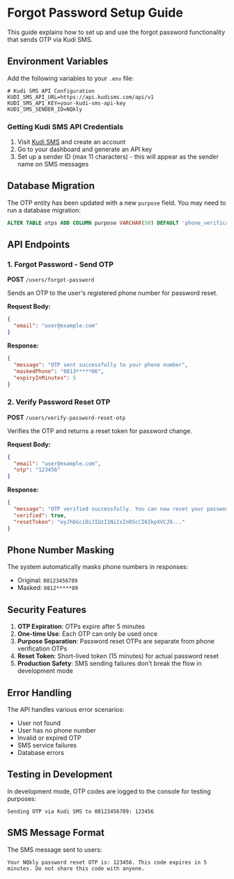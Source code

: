 # Forgot Password Setup Guide

This guide explains how to set up and use the forgot password functionality that sends OTP via Kudi SMS.

## Environment Variables

Add the following variables to your `.env` file:

```env
# Kudi SMS API Configuration
KUDI_SMS_API_URL=https://api.kudisms.com/api/v1
KUDI_SMS_API_KEY=your-kudi-sms-api-key
KUDI_SMS_SENDER_ID=NQkly
```

### Getting Kudi SMS API Credentials

1. Visit [Kudi SMS](https://kudisms.com) and create an account
2. Go to your dashboard and generate an API key
3. Set up a sender ID (max 11 characters) - this will appear as the sender name on SMS messages

## Database Migration

The OTP entity has been updated with a new `purpose` field. You may need to run a database migration:

```sql
ALTER TABLE otps ADD COLUMN purpose VARCHAR(50) DEFAULT 'phone_verification' NOT NULL;
```

## API Endpoints

### 1. Forgot Password - Send OTP

**POST** `/users/forgot-password`

Sends an OTP to the user's registered phone number for password reset.

**Request Body:**
```json
{
  "email": "user@example.com"
}
```

**Response:**
```json
{
  "message": "OTP sent successfully to your phone number",
  "maskedPhone": "0813*****06",
  "expiryInMinutes": 5
}
```

### 2. Verify Password Reset OTP

**POST** `/users/verify-password-reset-otp`

Verifies the OTP and returns a reset token for password change.

**Request Body:**
```json
{
  "email": "user@example.com",
  "otp": "123456"
}
```

**Response:**
```json
{
  "message": "OTP verified successfully. You can now reset your password.",
  "verified": true,
  "resetToken": "eyJhbGciOiJIUzI1NiIsInR5cCI6IkpXVCJ9..."
}
```

## Phone Number Masking

The system automatically masks phone numbers in responses:
- Original: `08123456789`
- Masked: `0812*****89`

## Security Features

1. **OTP Expiration**: OTPs expire after 5 minutes
2. **One-time Use**: Each OTP can only be used once
3. **Purpose Separation**: Password reset OTPs are separate from phone verification OTPs
4. **Reset Token**: Short-lived token (15 minutes) for actual password reset
5. **Production Safety**: SMS sending failures don't break the flow in development mode

## Error Handling

The API handles various error scenarios:
- User not found
- User has no phone number
- Invalid or expired OTP
- SMS service failures
- Database errors

## Testing in Development

In development mode, OTP codes are logged to the console for testing purposes:
```
Sending OTP via Kudi SMS to 08123456789: 123456
```

## SMS Message Format

The SMS message sent to users:
```
Your NQkly password reset OTP is: 123456. This code expires in 5 minutes. Do not share this code with anyone.
``` 